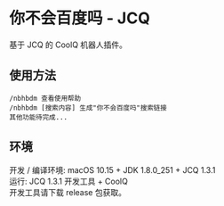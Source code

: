 # 你不会百度吗 - JCQ
基于 JCQ 的 CoolQ 机器人插件。
## 使用方法
```
/nbhbdm 查看使用帮助
/nbhbdm [搜索内容] 生成"你不会百度吗"搜索链接
其他功能待完成...
```
## 环境
开发 / 编译环境: macOS 10.15 + JDK 1.8.0_251 + JCQ 1.3.1   
运行: JCQ 1.3.1 开发工具 + CoolQ   
开发工具请下载 release 包获取。